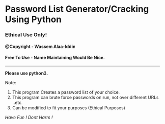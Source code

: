 # Password List Generator/Cracking Using Python 

### Ethical Use Only! 


#### @Copyright - Wassem Alaa-Iddin
#### Free To Use - Name Maintaining Would Be Nice. 

-----------


**Please use python3.**

Note:
1. This program Creates a password list of your choice.
2. This program can brute force passwords on run, not over different URLs ..etc.
3. Can be modified to fit your purposes (Ethical Purposes)




*Have Fun !*
*Dont Harm !*
